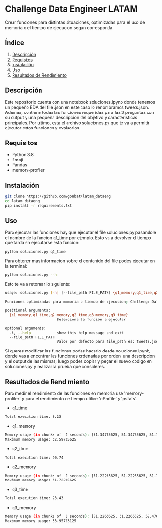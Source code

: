 # Challenge Data Engineer LATAM

Crear funciones para distintas situaciones, optimizadas para el uso de memoria o el tiempo de ejecucion segun corresponda.

## Índice

1. [Descripción](#descripción)
2. [Requisitos](#requisitos)
3. [Instalación](#instalación)
4. [Uso](#uso)
5. [Resultados de Rendimiento](#resultados-de-rendimiento)


## Descripción

Este repositorio cuenta con una notebook soluciones.ipynb donde tenemos un pequeño EDA del file .json en este caso lo renombramos tweets.json. Ademas, contiene todas las funciones requeridas para las 3 preguntas con su output y una pequeña descripcion del objetivo y caracteristicas principales.
Por ultimo, esta el archivo soluciones.py que te va a permitir ejecutar estas funciones y evaluarlas.

## Requisitos

- Python 3.8
- Emoji
- Pandas
- memory-profiler

## Instalación

```bash
git clone https://github.com/gonbat/latam_dataeng
cd latam_dataeng
pip install -r requirements.txt
```
## Uso

Para ejecutar las funciones hay que ejecutar el file soluciones.py  pasandole el nombre de la funcion q1_time por ejemplo. Esto va a devolver el tiempo que tarda en ejecutarse esta funcion:

```bash
python soluciones.py q1_time
```
Para obtener mas informacion sobre el contenido del file podes ejecutar en la terminal:

```bash
python soluciones.py --h
```
Esto te va a retornar lo siguiente:

```bash
usage: soluciones.py [-h] [--file_path FILE_PATH] {q1_memory,q1_time,q2_memory,q2_time,q3_memory,q3_time}

Funciones optimizadas para memoria o tiempo de ejecucion; Challenge Data Engineer

positional arguments:
  {q1_memory,q1_time,q2_memory,q2_time,q3_memory,q3_time}
                        Selecciona la función a ejecutar

optional arguments:
  -h, --help            show this help message and exit
  --file_path FILE_PATH
                        Valor por defecto para file_path es: tweets.json
```

Si queres modificar las funciones podes hacerlo desde soluciones.ipynb, donde vas a encontrar las funciones ordenadas por orden, una descripcion y el output de las mismas; luego podes copiar y pegar el nuevo codigo en soluciones.py y realizar la prueba que consideres. 

## Resultados de Rendimiento

Para medir el rendimiento de las funciones en memoria use 'memory-profiler' y para el rendimiento de tiempo utilice 'cProfile' y 'pstats'.

 - q1_time

```bash
Total execution time: 9.25
```
- q1_memory

```bash
Memory usage (in chunks of  1 seconds): [51.34765625, 51.34765625, 51.72265625, 51.84765625, 51.84765625, 51.84765625, 52.34765625, 52.34765625, 52.47265625, 52.47265625, 52.47265625, 52.59765625, 52.59765625, 52.59765625, 52.59765625, 52.59765625, 52.59765625, 52.59765625, 52.59765625, 52.59765625, 52.59765625, 52.59765625, 52.59765625, 52.59765625, 52.59765625]
Maximum memory usage: 52.59765625
```

- q2_time

```bash
Total execution time: 10.74
```
- q2_memory

```bash
Memory usage (in chunks of  1 seconds): [51.22265625, 51.22265625, 51.72265625, 51.72265625, 51.72265625, 51.72265625]
Maximum memory usage: 51.72265625
```

- q3_time

```bash
Total execution time: 23.43
```

- q3_memory

```bash
Memory usage (in chunks of  1 seconds): [51.2265625, 51.2265625, 52.4765625, 53.3515625, 53.95703125]
Maximum memory usage: 53.95703125
```